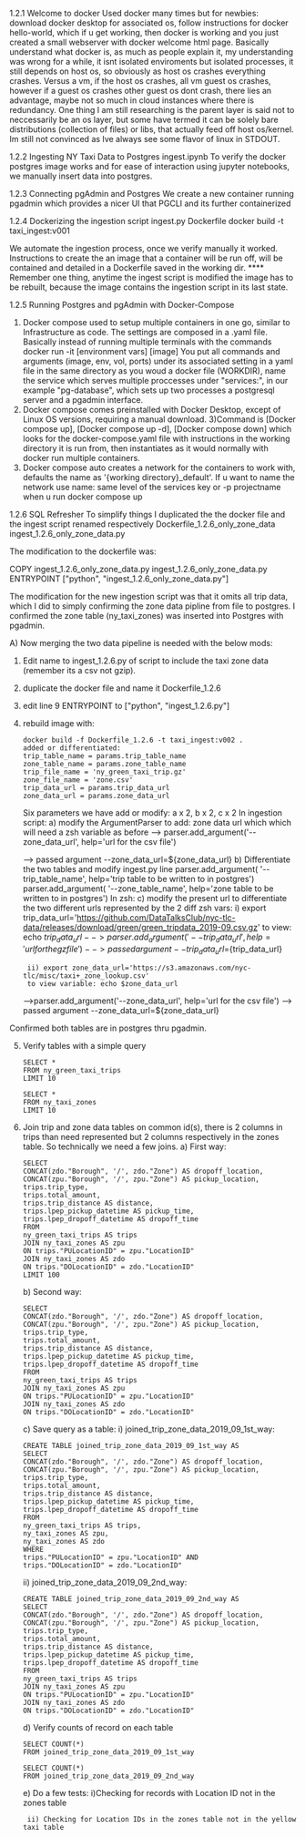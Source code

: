 1.2.1 Welcome to docker
Used docker many times but for newbies:
download docker desktop for associated os, follow instructions for
docker hello-world, which if u get working, then docker is working and
you just created a small webserver with docker welcome html page.
Basically understand what docker is, as much as people explain it,
my understanding was wrong for a while, it isnt isolated enviroments
but isolated processes, it still depends on host os, so obviously
as host os crashes everything crashes. Versus a vm, if the host os
crashes, all vm guest os crashes, however if a guest os crashes
other guest os dont crash, there lies an advantage, maybe not so
much in cloud instances where there is redundancy. One thing I am still
researching is the parent layer is said not to neccessarily be an os
layer, but some have termed it can be solely bare distributions
(collection of files) or libs, that actually feed off host os/kernel.
Im still not convinced as Ive always see some flavor of linux
in STDOUT.


1.2.2 Ingesting NY Taxi Data to Postgres
ingest.ipynb
To verify the docker postgres image works and for ease of interaction
using jupyter notebooks, we manually insert data into postgres.

1.2.3 Connecting pgAdmin and Postgres
We create a new container running pgadmin which provides a nicer UI that
PGCLI and its further containerized

1.2.4 Dockerizing the ingestion script
ingest.py
Dockerfile
docker build -t taxi_ingest:v001


We automate the ingestion process, once we verify manually it worked.
Instructions to create the an image that a container will be run off,
will be contained and detailed in a Dockerfile saved in the working dir.
**** Remember one thing, anytime the ingest script is modified the image has
to be rebuilt, because the image contains the ingestion script in its last state.


1.2.5 Running Postgres and pgAdmin with Docker-Compose
1) Docker compose used to setup multiple containers in one go,
similar to Infrastructure as code. The settings are composed in a .yaml file.
Basically instead of running multiple terminals with the commands
docker run -it [environment vars] [image]
You put all commands and arguments (image, env, vol, ports) under its associated
setting in a yaml file in the same directory as you woud a docker file (WORKDIR),
name the service which serves multiple proccesses under "services:",
in our example "pg-database", which sets up two processes a postgresql server
and a pgadmin interface.
2) Docker compose comes preinstalled with Docker Desktop, except of Linux
OS versions, requiring a manual download.
3)Command is [Docker compose up], [Docker compose up -d], [Docker compose down]
which looks for the docker-compose.yaml file with instructions in the working directory
it is run from, then instantiates as it would normally with docker run multiple
containers.
4) Docker compose auto creates a network for the containers to work with,
defaults the name as '{working directory}_default'. If u want to name the
network use name: same level of the services key or -p projectname when u run
docker compose up

1.2.6 SQL Refresher
To simplify things I duplicated the the docker file and the ingest script
renamed respectively
Dockerfile_1.2.6_only_zone_data
ingest_1.2.6_only_zone_data.py

The modification to the dockerfile was:

COPY ingest_1.2.6_only_zone_data.py ingest_1.2.6_only_zone_data.py
ENTRYPOINT ["python", "ingest_1.2.6_only_zone_data.py"]

The modification for the new ingestion script was that it omits
all trip data, which I did to simply confirming the zone data pipline from
file to postgres. I confirmed the zone table (ny_taxi_zones) was inserted into
Postgres
with pgadmin.

A) Now merging the two data pipeline is needed with the below mods:
1) Edit name to ingest_1.2.6.py of script to include the taxi zone data
(remember its a csv not gzip).
2) duplicate the docker file and name it Dockerfile_1.2.6
3) edit line 9 ENTRYPOINT to ["python", "ingest_1.2.6.py"]
4) rebuild image with:
    ```
    docker build -f Dockerfile_1.2.6 -t taxi_ingest:v002 .
    added or differentiated:
    trip_table_name = params.trip_table_name
    zone_table_name = params.zone_table_name
    trip_file_name = 'ny_green_taxi_trip.gz'
    zone_file_name = 'zone.csv'
    trip_data_url = params.trip_data_url
    zone_data_url = params.zone_data_url
    ```

    Six parameters we have add or modify: a x 2, b x 2, c x 2
    In ingestion script:
    a) modify the ArgumentParser to add:
    zone data url which which will need a zsh variable as before
    --> parser.add_argument('--zone_data_url', help='url for the csv file')

    --> passed argument --zone_data_url=${zone_data_url}
     b) Differentiate the two tables and modify ingest.py line
    parser.add_argument(
        '--trip_table_name', help='trip table to be written to in postgres')
    parser.add_argument(
        '--zone_table_name', help='zone table to be written to in postgres')
    In zsh:
    c) modify the present url to differentiate the two different urls
    represented by the 2 diff zsh vars:
        i) export trip_data_url='https://github.com/DataTalksClub/nyc-tlc-data/releases/download/green/green_tripdata_2019-09.csv.gz'
        to view: echo $trip_data_url
        -->parser.add_argument('--trip_data_url', help='url for the gz file')
        --> passed argument --trip_data_url=${trip_data_url}

        ii) export zone_data_url='https://s3.amazonaws.com/nyc-tlc/misc/taxi+_zone_lookup.csv'
        to view variable: echo $zone_data_url
    -->parser.add_argument('--zone_data_url', help='url for the csv file')
        --> passed argument --zone_data_url=${zone_data_url}

Confirmed both tables are in postgres thru pgadmin.

5) Verify tables with a simple query

    ```
    SELECT *
    FROM ny_green_taxi_trips
    LIMIT 10
    ```

    ```
    SELECT *
    FROM ny_taxi_zones
    LIMIT 10
    ```

6) Join trip and zone data tables on common id(s), there is 2 columns in trips than need represented but 2 columns respectively in the zones table. So
   technically we need a few joins.
    a) First way:

    ```
    SELECT
    CONCAT(zdo."Borough", '/', zdo."Zone") AS dropoff_location,
    CONCAT(zpu."Borough", '/', zpu."Zone") AS pickup_location,
    trips.trip_type,
    trips.total_amount,
    trips.trip_distance AS distance,
    trips.lpep_pickup_datetime AS pickup_time,
    trips.lpep_dropoff_datetime AS dropoff_time
    FROM
    ny_green_taxi_trips AS trips
    JOIN ny_taxi_zones AS zpu
    ON trips."PULocationID" = zpu."LocationID"
    JOIN ny_taxi_zones AS zdo
    ON trips."DOLocationID" = zdo."LocationID"
    LIMIT 100
    ```

    b) Second way:

    ```
    SELECT
    CONCAT(zdo."Borough", '/', zdo."Zone") AS dropoff_location,
    CONCAT(zpu."Borough", '/', zpu."Zone") AS pickup_location,
    trips.trip_type,
    trips.total_amount,
    trips.trip_distance AS distance,
    trips.lpep_pickup_datetime AS pickup_time,
    trips.lpep_dropoff_datetime AS dropoff_time
    FROM
    ny_green_taxi_trips AS trips
    JOIN ny_taxi_zones AS zpu
    ON trips."PULocationID" = zpu."LocationID"
    JOIN ny_taxi_zones AS zdo
    ON trips."DOLocationID" = zdo."LocationID"
    ```

    c) Save query as a table:
    i) joined_trip_zone_data_2019_09_1st_way:

    ```
    CREATE TABLE joined_trip_zone_data_2019_09_1st_way AS
    SELECT
    CONCAT(zdo."Borough", '/', zdo."Zone") AS dropoff_location,
    CONCAT(zpu."Borough", '/', zpu."Zone") AS pickup_location,
    trips.trip_type,
    trips.total_amount,
    trips.trip_distance AS distance,
    trips.lpep_pickup_datetime AS pickup_time,
    trips.lpep_dropoff_datetime AS dropoff_time
    FROM
    ny_green_taxi_trips AS trips,
    ny_taxi_zones AS zpu,
    ny_taxi_zones AS zdo
    WHERE
    trips."PULocationID" = zpu."LocationID" AND
    trips."DOLocationID" = zdo."LocationID"
    ```

    ii) joined_trip_zone_data_2019_09_2nd_way:

    ```
    CREATE TABLE joined_trip_zone_data_2019_09_2nd_way AS
    SELECT
    CONCAT(zdo."Borough", '/', zdo."Zone") AS dropoff_location,
    CONCAT(zpu."Borough", '/', zpu."Zone") AS pickup_location,
    trips.trip_type,
    trips.total_amount,
    trips.trip_distance AS distance,
    trips.lpep_pickup_datetime AS pickup_time,
    trips.lpep_dropoff_datetime AS dropoff_time
    FROM
    ny_green_taxi_trips AS trips
    JOIN ny_taxi_zones AS zpu
    ON trips."PULocationID" = zpu."LocationID"
    JOIN ny_taxi_zones AS zdo
    ON trips."DOLocationID" = zdo."LocationID"
    ```

    d)  Verify counts of record on each table

    ```
    SELECT COUNT(*)
    FROM joined_trip_zone_data_2019_09_1st_way
    ```

    ```
    SELECT COUNT(*)
    FROM joined_trip_zone_data_2019_09_2nd_way
    ```

    e) Do a few tests:
        i)Checking for records with Location ID not in the zones table



        ii) Checking for Location IDs in the zones table not in the yellow taxi table




